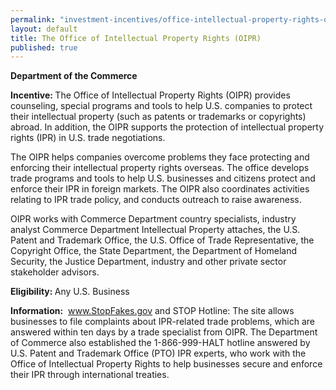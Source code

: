 ```yaml
---
permalink: "investment-incentives/office-intellectual-property-rights-oipr.html"
layout: default
title: The Office of Intellectual Property Rights (OIPR)
published: true
---
```


<P><STRONG>Department of the Commerce</strong></p>
<P><STRONG>Incentive: </strong>The Office of Intellectual Property Rights (OIPR) provides counseling, special programs and tools to help U.S. companies to protect their intellectual property (such as patents or trademarks or copyrights) abroad. In addition, the OIPR supports the protection of intellectual property rights (IPR) in U.S. trade negotiations. </p>
<P>The OIPR helps companies overcome problems they face protecting and enforcing their intellectual property rights overseas. The office develops trade programs and tools to help U.S. businesses and citizens protect and enforce their IPR in foreign markets. The OIPR also coordinates activities relating to IPR trade policy, and conducts outreach to raise awareness. </p>
<P>OIPR works with Commerce Department country specialists, industry analyst Commerce Department Intellectual Property attaches, the U.S. Patent and Trademark Office, the U.S. Office of Trade Representative, the Copyright Office, the State Department, the Department of Homeland Security, the Justice Department, industry and other private sector stakeholder advisors.</p>
<P><STRONG>Eligibility: </strong>Any U.S. Business </p>
<P><STRONG>Information:</strong>&nbsp; <A href="http://www.stopfakes.gov/">www.StopFakes.gov</a> and STOP Hotline: The site allows businesses to file complaints about IPR-related trade problems, which are answered within ten days by a trade specialist from OIPR. The Department of Commerce also established the 1-866-999-HALT hotline answered by U.S. Patent and Trademark Office (PTO) IPR experts, who work with the Office of Intellectual Property Rights to help businesses secure and enforce their IPR through international treaties. </p>